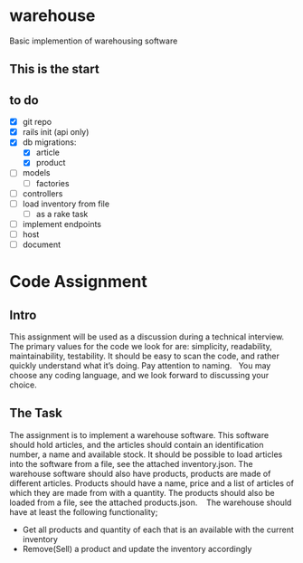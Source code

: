 # warehouse
Basic implemention of warehousing software

## This is the start

## to do 
- [x] git repo
- [x] rails init (api only)
- [x] db migrations:
   - [x] article
   - [x] product
- [ ] models
   - [ ] factories
- [ ] controllers
- [ ] load inventory from file
   - [ ] as a rake task
- [ ] implement endpoints 
- [ ] host
- [ ] document 

# Code Assignment

## Intro
This assignment will be used as a discussion during a technical interview.
The primary values for the code we look for are: simplicity, readability, maintainability, testability. It should be easy to scan the code, and rather quickly understand what it’s doing. Pay attention to naming.
 
You may choose any coding language, and we look forward to discussing your choice.

## The Task
The assignment is to implement a warehouse software. This software should hold articles, and the articles should contain an identification number, a name and available stock. It should be possible to load articles into the software from a file, see the attached inventory.json.
The warehouse software should also have products, products are made of different articles. Products should have a name, price and a list of articles of which they are made from with a quantity. The products should also be loaded from a file, see the attached products.json. 
 
The warehouse should have at least the following functionality;
* Get all products and quantity of each that is an available with the current inventory
* Remove(Sell) a product and update the inventory accordingly
